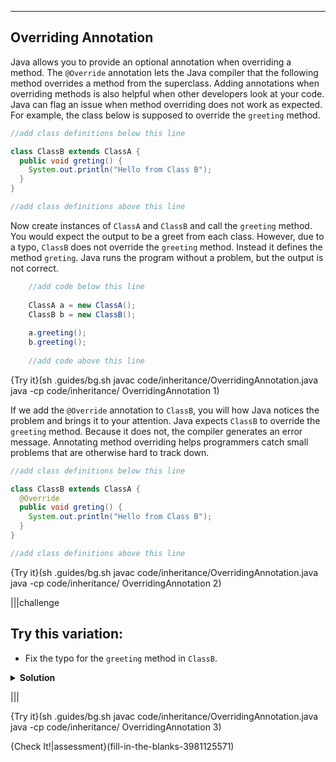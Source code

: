 ----------

## Overriding Annotation

Java allows you to provide an optional annotation when overriding a method. The `@Override` annotation lets the Java compiler that the following method overrides a method from the superclass. Adding annotations when overriding methods is also helpful when other developers look at your code. Java can flag an issue when method overriding does not work as expected. For example, the class below is supposed to override the `greeting` method.

```java
//add class definitions below this line

class ClassB extends ClassA {
  public void greting() {
    System.out.println("Hello from Class B");
  }
}

//add class definitions above this line
```

Now create instances of `ClassA` and `ClassB` and call the `greeting` method. You would expect the output to be a greet from each class. However, due to a typo, `ClassB` does not override the `greeting` method. Instead it defines the method `greting`. Java runs the program without a problem, but the output is not correct.

```java
    //add code below this line
  
    ClassA a = new ClassA();
    ClassB b = new ClassB();
    
    a.greeting();
    b.greeting();
  
    //add code above this line  
```

{Try it}(sh .guides/bg.sh javac code/inheritance/OverridingAnnotation.java java -cp code/inheritance/ OverridingAnnotation 1)

If we add the `@Override` annotation to `ClassB`, you will how Java notices the problem and brings it to your attention. Java expects `ClassB` to override the `greeting` method. Because it does not, the compiler generates an error message. Annotating method overriding helps programmers catch small problems that are otherwise hard to track down.

```java
//add class definitions below this line

class ClassB extends ClassA {
  @Override
  public void greting() {
    System.out.println("Hello from Class B");
  }
}

//add class definitions above this line
```

{Try it}(sh .guides/bg.sh javac code/inheritance/OverridingAnnotation.java java -cp code/inheritance/ OverridingAnnotation 2)

|||challenge
## Try this variation:
* Fix the typo for the `greeting` method in `ClassB`.

<details>
  <summary><strong>Solution</strong></summary>
  
  ```java
  class ClassB extends ClassA {
    @Override
    public void greeting() {
      System.out.println("Hello from Class B");
    }
  }
  ```
</details>

|||

{Try it}(sh .guides/bg.sh javac code/inheritance/OverridingAnnotation.java java -cp code/inheritance/ OverridingAnnotation 3)

{Check It!|assessment}(fill-in-the-blanks-3981125571)
